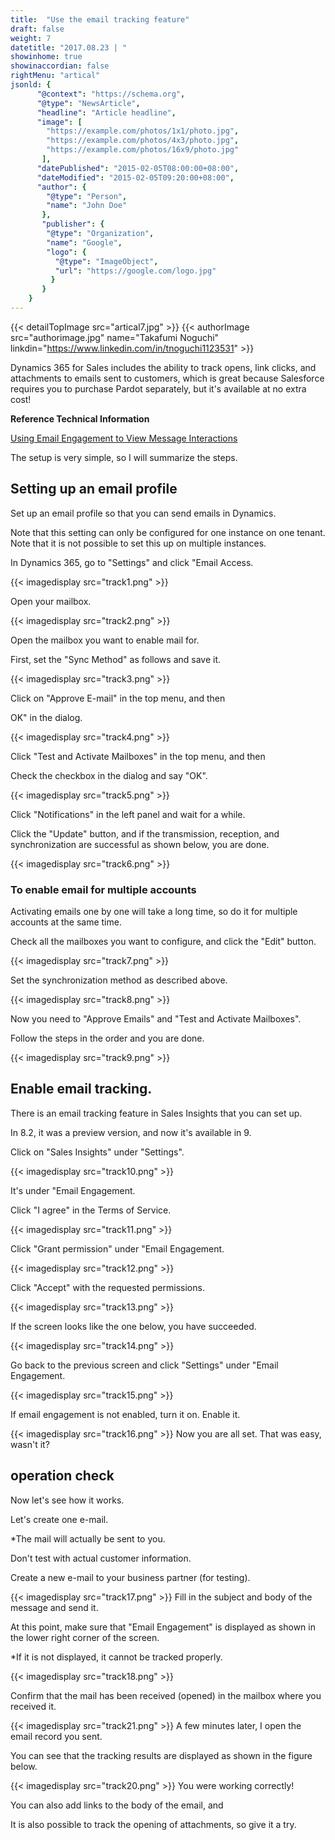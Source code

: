 ```yaml
---
title:  "Use the email tracking feature"
draft: false
weight: 7
datetitle: "2017.08.23 | "
showinhome: true
showinaccordian: false
rightMenu: "artical"
jsonld: {
      "@context": "https://schema.org",
      "@type": "NewsArticle",
      "headline": "Article headline",
      "image": [
        "https://example.com/photos/1x1/photo.jpg",
        "https://example.com/photos/4x3/photo.jpg",
        "https://example.com/photos/16x9/photo.jpg"
       ],
      "datePublished": "2015-02-05T08:00:00+08:00",
      "dateModified": "2015-02-05T09:20:00+08:00",
      "author": {
        "@type": "Person",
        "name": "John Doe"
       },
       "publisher": {
        "@type": "Organization",
        "name": "Google",
        "logo": {
          "@type": "ImageObject",
          "url": "https://google.com/logo.jpg"
         }
       }
    }
---
```

{{< detailTopImage src="artical7.jpg" >}}
{{< authorImage src="authorimage.jpg" name="Takafumi Noguchi" linkdin="https://www.linkedin.com/in/tnoguchi1123531" >}}
<!-- Intro  -->
Dynamics 365 for Sales includes the ability to track opens, link clicks, and attachments to emails sent to customers, which is great because Salesforce requires you to purchase Pardot separately, but it's available at no extra cost!

**Reference Technical Information**

[Using Email Engagement to View Message Interactions](https://docs.microsoft.com/ja-jp/dynamics365/ai/sales/email-engagement)

The setup is very simple, so I will summarize the steps.

## Setting up an email profile
Set up an email profile so that you can send emails in Dynamics.

Note that this setting can only be configured for one instance on one tenant.
Note that it is not possible to set this up on multiple instances.

In Dynamics 365, go to "Settings" and click "Email Access.
<!-- Image= track1.png -->
{{< imagedisplay src="track1.png" >}}

Open your mailbox.
<!-- Image= track2.png -->
{{< imagedisplay src="track2.png" >}}

Open the mailbox you want to enable mail for.

First, set the "Sync Method" as follows and save it.
<!-- Image= track3.png -->
{{< imagedisplay src="track3.png" >}}

Click on "Approve E-mail" in the top menu, and then

OK" in the dialog.
<!-- Image= track4.png -->
{{< imagedisplay src="track4.png" >}}

Click "Test and Activate Mailboxes" in the top menu, and then

Check the checkbox in the dialog and say "OK".
<!-- Image= track5.png -->
{{< imagedisplay src="track5.png" >}}

Click "Notifications" in the left panel and wait for a while.

Click the "Update" button, and if the transmission, reception, and synchronization are successful as shown below, you are done.
<!-- Image= track6.png -->
{{< imagedisplay src="track6.png" >}}

### To enable email for multiple accounts
Activating emails one by one will take a long time, so do it for multiple accounts at the same time.

Check all the mailboxes you want to configure, and click the "Edit" button.
<!-- Image= track7.png -->
{{< imagedisplay src="track7.png" >}}

Set the synchronization method as described above.
<!-- Image= track8.png -->
{{< imagedisplay src="track8.png" >}}

Now you need to "Approve Emails" and "Test and Activate Mailboxes".

Follow the steps in the order and you are done.
<!-- Image= track9.png -->
{{< imagedisplay src="track9.png" >}}


## Enable email tracking.
There is an email tracking feature in Sales Insights that you can set up.

In 8.2, it was a preview version, and now it's available in 9.

Click on "Sales Insights" under "Settings".
<!-- Image= track10.png -->
{{< imagedisplay src="track10.png" >}}

It's under "Email Engagement. 

Click "I agree" in the Terms of Service.
<!-- Image= track11.png -->
{{< imagedisplay src="track11.png" >}}

Click "Grant permission" under "Email Engagement.
<!-- Image= track12.png -->
{{< imagedisplay src="track12.png" >}}

Click "Accept" with the requested permissions.
<!-- Image= track13.png -->
{{< imagedisplay src="track13.png" >}}

If the screen looks like the one below, you have succeeded.
<!-- Image= track14.png -->
{{< imagedisplay src="track14.png" >}}

Go back to the previous screen and click "Settings" under "Email Engagement.
<!-- Image= track15.png -->
{{< imagedisplay src="track15.png" >}}

If email engagement is not enabled, turn it on.
Enable it.
<!-- Image= track16.png -->
{{< imagedisplay src="track16.png" >}}
Now you are all set. That was easy, wasn't it?

## operation check
Now let's see how it works.

Let's create one e-mail.

*The mail will actually be sent to you.

Don't test with actual customer information.

Create a new e-mail to your business partner (for testing).
<!-- Image= track17.png -->
{{< imagedisplay src="track17.png" >}}
Fill in the subject and body of the message and send it.

At this point, make sure that "Email Engagement" is displayed as shown in the lower right corner of the screen.

*If it is not displayed, it cannot be tracked properly.
<!-- Image= track18.png -->
{{< imagedisplay src="track18.png" >}}

Confirm that the mail has been received (opened) in the mailbox where you received it.
<!-- Image= track21.png -->
{{< imagedisplay src="track21.png" >}}
A few minutes later, I open the email record you sent.

You can see that the tracking results are displayed as shown in the figure below.
<!-- Image= track20.png -->
{{< imagedisplay src="track20.png" >}}
You were working correctly!


You can also add links to the body of the email, and

It is also possible to track the opening of attachments, so give it a try.